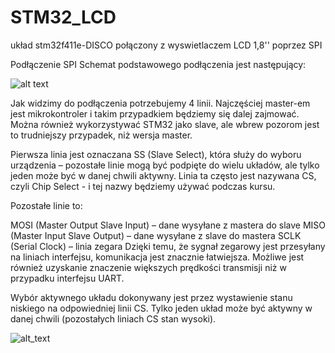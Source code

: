 # STM32_LCD
układ stm32f411e-DISCO połączony z wyswietlaczem LCD 1,8'' poprzez SPI


Podłączenie SPI
Schemat podstawowego podłączenia jest następujący:

![alt text](https://cdn.forbot.pl/blog/wp-content/uploads/2015/11/381px-SPI_single_slave.svg_.png)


Jak widzimy do podłączenia potrzebujemy 4 linii. Najczęściej master-em jest mikrokontroler i takim przypadkiem będziemy się dalej zajmować. Można również wykorzystywać STM32 jako slave, ale wbrew pozorom jest to trudniejszy przypadek, niż wersja master.

Pierwsza linia jest oznaczana SS (Slave Select), która służy do wyboru urządzenia – pozostałe linie mogą być podpięte do wielu układów, ale tylko jeden może być w danej chwili aktywny. Linia ta często jest nazywana CS, czyli Chip Select - i tej nazwy będziemy używać podczas kursu.

Pozostałe linie to:

MOSI (Master Output Slave Input) – dane wysyłane z mastera do slave
MISO (Master Input Slave Output) – dane wysyłane z slave do mastera
SCLK (Serial Clock) – linia zegara
Dzięki temu, że sygnał zegarowy jest przesyłany na liniach interfejsu, komunikacja jest znacznie łatwiejsza. Możliwe jest również uzyskanie znaczenie większych prędkości transmisji niż w przypadku interfejsu UART.

Wybór aktywnego układu dokonywany jest przez wystawienie stanu niskiego na odpowiedniej linii CS. Tylko jeden układ może być aktywny w danej chwili (pozostałych liniach CS stan wysoki).

![alt_text](https://cdn.forbot.pl/blog/wp-content/uploads/2015/11/363px-SPI_three_slaves.svg_.png)
